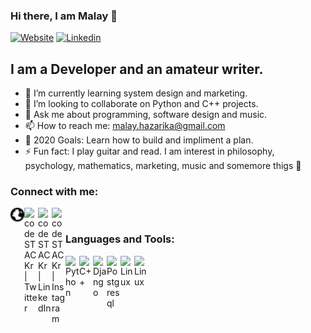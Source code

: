 ### Hi there, I am Malay 👋

[![Website](https://img.shields.io/website?down_color=red&down_message=Down&label=thehazarika.com&style=for-the-badge&up_message=UP&url=http%3A%2F%2Fthehazarika.com)](http://thehazarika.com)
[![Linkedin](https://img.shields.io/badge/linkedin-%230077B5.svg?&style=for-the-badge&logo=linkedin&logoColor=white)](https://www.linkedin.com/in/malay-hazarika/)

## I am a Developer and an amateur writer.

- 🌱 I’m currently learning system design and marketing.
- 👯 I’m looking to collaborate on Python and C++ projects.
- 💬 Ask me about programming, software design and music.
- 📫 How to reach me: malay.hazarika@gmail.com
- 🥅 2020 Goals: Learn how to build and impliment a plan.
- ⚡ Fun fact: I play guitar and read. I am interest in philosophy, psychology, mathematics, marketing, music and somemore thigs 🤣

### Connect with me:

[<img align="left" alt="codeSTACKr.com" width="22px" src="https://raw.githubusercontent.com/iconic/open-iconic/master/svg/globe.svg" />][website]
[<img align="left" alt="codeSTACKr | Twitter" width="22px" src="https://cdn.jsdelivr.net/npm/simple-icons@v3/icons/twitter.svg" />][twitter]
[<img align="left" alt="codeSTACKr | LinkedIn" width="22px" src="https://cdn.jsdelivr.net/npm/simple-icons@v3/icons/linkedin.svg" />][linkedin]
[<img align="left" alt="codeSTACKr | Instagram" width="22px" src="https://cdn.jsdelivr.net/npm/simple-icons@v3/icons/instagram.svg" />][instagram]

<br/>

### Languages and Tools:

<img align="left" alt="Python" width="22px" src="https://simpleicons.org/icons/python.svg"/>
<img align="left" alt="C++" width="22px" src="https://simpleicons.org/icons/cplusplus.svg"/>
<img align="left" alt="Django" width="22px" src="https://simpleicons.org/icons/django.svg"/>
<img align="left" alt="Postgresql" width="22px" src="https://simpleicons.org/icons/postgresql.svg"/>
<img align="left" alt="Linux" width="22px" src="https://simpleicons.org/icons/linux.svg"/>
<img align="left" alt="Linux" width="22px" src="https://simpleicons.org/icons/git.svg"/>

<br/>
<br/>


[website]: https://thehazarika.com
[twitter]: https://twitter.com/theHazarika/
[instagram]: https://www.instagram.com/thehazarika/
[linkedin]: https://www.linkedin.com/in/malay-hazarika/


